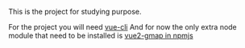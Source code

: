 This is the project for studying purpose. 

For the project you will need [vue-cli](https://github.com/vuejs/vue-cli) 
And for now the only extra node module that need to be installed is [vue2-gmap in npmjs](https://www.npmjs.com/package/vue2-google-maps)  
